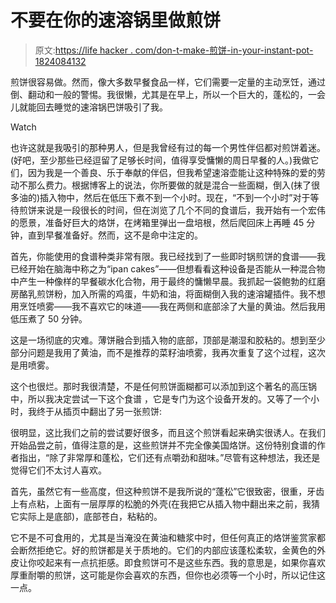 # 不要在你的速溶锅里做煎饼

> 原文:[https://life hacker . com/don-t-make-煎饼-in-your-instant-pot-1824084132](https://lifehacker.com/dont-make-pancakes-in-your-instant-pot-1824084132)

煎饼很容易做。然而，像大多数早餐食品一样，它们需要一定量的主动烹饪，通过倒、翻动和一般的警惕。我很懒，尤其是在早上，所以一个巨大的，蓬松的，一会儿就能回去睡觉的速溶锅巴饼吸引了我。

Watch

也许这就是我吸引的那种男人，但是我曾经有过的每一个男性伴侣都对煎饼着迷。(好吧，至少那些已经逗留了足够长时间，值得享受慵懒的周日早餐的人。)我做它们，因为我是一个善良、乐于奉献的伴侣，但我希望速溶壶能让这种特殊的爱的劳动不那么费力。根据博客上的说法，你所要做的就是混合一些面糊，倒入(抹了很多油的)插入物中，然后在低压下煮不到一个小时。现在，“不到一个小时”对于等待煎饼来说是一段很长的时间，但在浏览了几个不同的食谱后，我开始有一个宏伟的愿景，准备好巨大的烙饼，在烤箱里弹出一盘培根，然后爬回床上再睡 45 分钟，直到早餐准备好。然而，这不是命中注定的。

首先，你能使用的食谱种类非常有限。我已经找到了一些即时锅煎饼的食谱——我已经开始在脑海中称之为“ipan cakes”——但想看看这种设备是否能从一种混合物中产生一种像样的早餐碳水化合物，用于最终的慵懒早晨。我抓起一袋鲍勃的红磨房酪乳煎饼粉，加入所需的鸡蛋，牛奶和油，将面糊倒入我的速溶罐插件。我不想用烹饪喷雾——我不喜欢它的味道——我在两侧和底部涂了大量的黄油。然后我用低压煮了 50 分钟。

这是一场彻底的灾难。薄饼融合到插入物的底部，顶部是潮湿和胶粘的。想到至少部分问题是我用了黄油，而不是推荐的菜籽油喷雾，我再次重复了这个过程，这次是用喷雾。

这个也很烂。那时我很清楚，不是任何煎饼面糊都可以添加到这个著名的高压锅中，所以我决定尝试一下这个食谱 ，它是专门为这个设备开发的。又等了一个小时，我终于从插页中翻出了另一张煎饼:

很明显，这比我们之前的尝试要好很多，而且这个煎饼看起来确实很诱人。在我们开始品尝之前，值得注意的是，这些煎饼并不完全像美国烙饼。这份特别食谱的作者指出，“除了非常厚和蓬松，它们还有点嚼劲和甜味。”尽管有这种想法，我还是觉得它们不太讨人喜欢。

首先，虽然它有一些高度，但这种煎饼不是我所说的“蓬松”它很致密，很重，牙齿上有点粘，上面有一层厚厚的松脆的外壳(在我把它从插入物中翻出来之前，我猜它实际上是底部)，底部苍白，粘粘的。

它不是不可食用的，尤其是当淹没在黄油和糖浆中时，但任何真正的烙饼鉴赏家都会断然拒绝它。好的煎饼都是关于质地的。它们的内部应该蓬松柔软，金黄色的外皮让你咬起来有一点抗拒感。即食煎饼可不是这些东西。我的意思是，如果你喜欢厚重耐嚼的煎饼，这可能是你会喜欢的东西，但你也必须等一个小时，所以记住这一点。